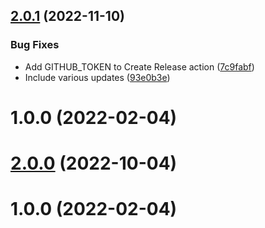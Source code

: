 ## [2.0.1](https://github.com/milanXpetrovic/twitter_scraper/compare/v2.0.0...v2.0.1) (2022-11-10)


### Bug Fixes

* Add GITHUB_TOKEN to Create Release action ([7c9fabf](https://github.com/milanXpetrovic/twitter_scraper/commit/7c9fabf485ecb1fca24d7041593f9c04e84b0da7))
* Include various updates ([93e0b3e](https://github.com/milanXpetrovic/twitter_scraper/commit/93e0b3e2773e5f8c85ee6798dd694d43f8e25d1c))



# 1.0.0 (2022-02-04)



# [2.0.0](https://github.com/milanXpetrovic/twitter_scraper/compare/v1.0.0...v2.0.0) (2022-10-04)



# 1.0.0 (2022-02-04)



